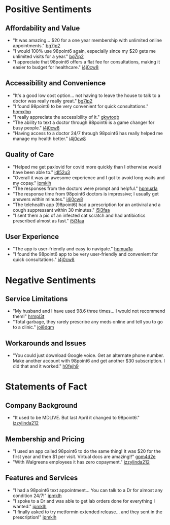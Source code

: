 # Positive Sentiments

## Affordability and Value
- "It was amazing... $20 for a one year membership with unlimited online appointments." [bg7ip2](bg7ip2)
- "I would 100% use 98point6 again, especially since my $20 gets me unlimited visits for a year." [bg7ip2](bg7ip2)
- "I appreciate that 98point6 offers a flat fee for consultations, making it easier to budget for healthcare." [i4j0cw8](i4j0cw8)

## Accessibility and Convenience
- "It's a good low cost option... not having to leave the house to talk to a doctor was really really great." [bg7ip2](bg7ip2)
- "I found 98point6 to be very convenient for quick consultations." [homxlbp](homxlbp)
- "I really appreciate the accessibility of it." [gkwtoqb](gkwtoqb)
- "The ability to text a doctor through 98point6 is a game changer for busy people." [i4j0cw8](i4j0cw8)
- "Having access to a doctor 24/7 through 98point6 has really helped me manage my health better." [i4j0cw8](i4j0cw8)

## Quality of Care
- "Helped me get paxlovid for covid more quickly than I otherwise would have been able to." [idl52u3](idl52u3)
- "Overall it was an awesome experience and I got to avoid long waits and my copay." [ipmklh](ipmklh)
- "The responses from the doctors were prompt and helpful." [hpmua1a](hpmua1a)
- "The response time from 98point6 doctors is impressive; I usually get answers within minutes." [i4j0cw8](i4j0cw8)
- "The telehealth app (98point6) had a prescription for an antiviral and a cough suppressant within 30 minutes." [i5i3faa](i5i3faa)
- "I sent them a pic of an infected cat scratch and had antibiotics prescribed almost as fast." [i5i3faa](i5i3faa)

## User Experience
- "The app is user-friendly and easy to navigate." [hpmua1a](hpmua1a)
- "I found the 98point6 app to be very user-friendly and convenient for quick consultations." [i4j0cw8](i4j0cw8)

# Negative Sentiments

## Service Limitations
- "My husband and I have used 98.6 three times... I would not recommend them!" [hrmpl3t](hrmpl3t)
- "Total garbage, they rarely prescribe any meds online and tell you to go to a clinic." [joi8dqm](joi8dqm)

## Workarounds and Issues
- "You could just download Google voice. Get an alternate phone number. Make another account with 98point6 and get another $30 subscription. I did that and it worked." [h0fejh9](h0fejh9)

# Statements of Fact

## Company Background
- "It used to be MDLIVE. But last April it changed to 98point6." [izzylinda212](izzylinda212)

## Membership and Pricing
- "I used an app called 98point6 to do the same thing! It was $20 for the first year and then $1 per visit. Virtual docs are amazing!!" [gpm4d2e](gpm4d2e)
- "With Walgreens employees it has zero copayment." [izzylinda212](izzylinda212)

## Features and Services
- "I had a 98point6 text appointment... You can talk to a Dr for almost any condition 24/7!" [ipmklh](ipmklh)
- "I spoke to a Dr and was able to get lab orders done for everything I wanted." [ipmklh](ipmklh)
- "I finally asked to try metformin extended release... and they sent in the prescription!" [ipmklh](ipmklh)